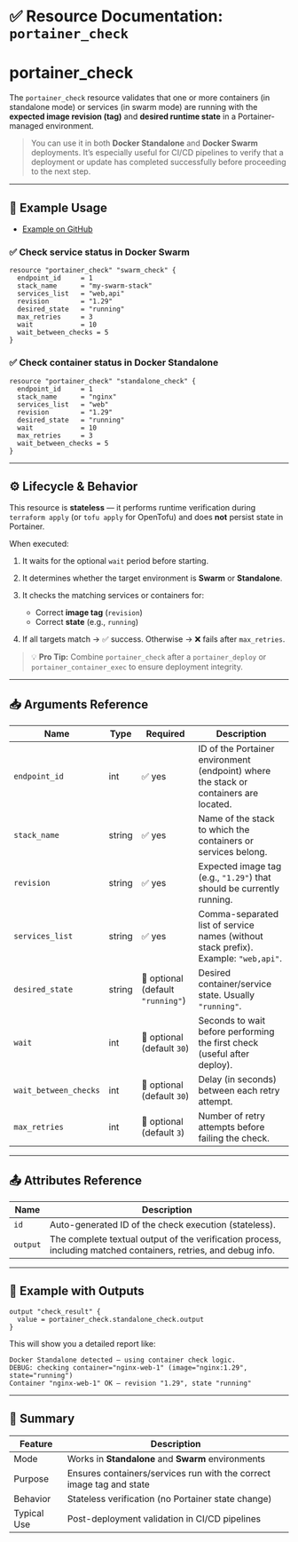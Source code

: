 # ✅ **Resource Documentation: `portainer_check`**

# portainer_check

The `portainer_check` resource validates that one or more containers (in standalone mode) or services (in swarm mode) are running with the **expected image revision (tag)** and **desired runtime state** in a Portainer-managed environment.

> You can use it in both **Docker Standalone** and **Docker Swarm** deployments.
> It’s especially useful for CI/CD pipelines to verify that a deployment or update has completed successfully before proceeding to the next step.

---

## 🚀 Example Usage
- [Example on GitHub](https://github.com/portainer/terraform-provider-portainer/tree/main/examples/deployment)

### ✅ Check service status in Docker Swarm

```hcl
resource "portainer_check" "swarm_check" {
  endpoint_id     = 1
  stack_name      = "my-swarm-stack"
  services_list   = "web,api"
  revision        = "1.29"
  desired_state   = "running"
  max_retries     = 3
  wait            = 10
  wait_between_checks = 5
}
```

### ✅ Check container status in Docker Standalone

```hcl
resource "portainer_check" "standalone_check" {
  endpoint_id     = 1
  stack_name      = "nginx"
  services_list   = "web"
  revision        = "1.29"
  desired_state   = "running"
  wait            = 10
  max_retries     = 3
  wait_between_checks = 5
}
```

---

## ⚙️ Lifecycle & Behavior

This resource is **stateless** — it performs runtime verification during `terraform apply` (or `tofu apply` for OpenTofu) and does **not** persist state in Portainer.

When executed:

1. It waits for the optional `wait` period before starting.
2. It determines whether the target environment is **Swarm** or **Standalone**.
3. It checks the matching services or containers for:

   * Correct **image tag** (`revision`)
   * Correct **state** (e.g., `running`)
4. If all targets match → ✅ success.
   Otherwise → ❌ fails after `max_retries`.

> 💡 **Pro Tip:** Combine `portainer_check` after a `portainer_deploy` or `portainer_container_exec` to ensure deployment integrity.

---

## 📥 Arguments Reference

| Name                  | Type   | Required                          | Description                                                                           |
| --------------------- | ------ | --------------------------------- | ------------------------------------------------------------------------------------- |
| `endpoint_id`         | int    | ✅ yes                             | ID of the Portainer environment (endpoint) where the stack or containers are located. |
| `stack_name`          | string | ✅ yes                             | Name of the stack to which the containers or services belong.                         |
| `revision`            | string | ✅ yes                             | Expected image tag (e.g., `"1.29"`) that should be currently running.                 |
| `services_list`       | string | ✅ yes                             | Comma-separated list of service names (without stack prefix). Example: `"web,api"`.   |
| `desired_state`       | string | 🚫 optional (default `"running"`) | Desired container/service state. Usually `"running"`.                                 |
| `wait`                | int    | 🚫 optional (default `30`)        | Seconds to wait before performing the first check (useful after deploy).              |
| `wait_between_checks` | int    | 🚫 optional (default `30`)        | Delay (in seconds) between each retry attempt.                                        |
| `max_retries`         | int    | 🚫 optional (default `3`)         | Number of retry attempts before failing the check.                                    |

---

## 📤 Attributes Reference

| Name     | Description                                                                                                     |
| -------- | --------------------------------------------------------------------------------------------------------------- |
| `id`     | Auto-generated ID of the check execution (stateless).                                                           |
| `output` | The complete textual output of the verification process, including matched containers, retries, and debug info. |

---

## 🧩 Example with Outputs

```hcl
output "check_result" {
  value = portainer_check.standalone_check.output
}
```

This will show you a detailed report like:

```
Docker Standalone detected — using container check logic.
DEBUG: checking container="nginx-web-1" (image="nginx:1.29", state="running")
Container "nginx-web-1" OK — revision "1.29", state "running"
```

---

## 🧠 Summary

| Feature     | Description                                                          |
| ----------- | -------------------------------------------------------------------- |
| Mode        | Works in **Standalone** and **Swarm** environments                   |
| Purpose     | Ensures containers/services run with the correct image tag and state |
| Behavior    | Stateless verification (no Portainer state change)                   |
| Typical Use | Post-deployment validation in CI/CD pipelines                        |
